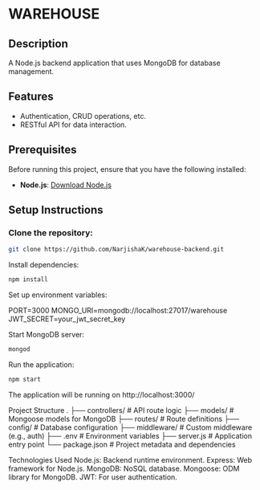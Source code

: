 # WAREHOUSE

## Description
A Node.js backend application that uses MongoDB for database management.

## Features
- Authentication, CRUD operations, etc.
- RESTful API for data interaction.

## Prerequisites
Before running this project, ensure that you have the following installed:
- **Node.js**: [Download Node.js](https://nodejs.org)

## Setup Instructions

### Clone the repository:
```bash
git clone https://github.com/NarjishaK/warehouse-backend.git
```

Install dependencies:
```bash
npm install
```

Set up environment variables:

PORT=3000
MONGO_URI=mongodb://localhost:27017/warehouse
JWT_SECRET=your_jwt_secret_key

Start MongoDB server:

```bash
mongod
```

Run the application:

```bash
npm start
```

The application will be running on http://localhost:3000/

Project Structure
.
├── controllers/   # API route logic
├── models/        # Mongoose models for MongoDB
├── routes/        # Route definitions
├── config/        # Database configuration
├── middleware/    # Custom middleware (e.g., auth)
├── .env           # Environment variables
├── server.js      # Application entry point
└── package.json   # Project metadata and dependencies



Technologies Used
Node.js: Backend runtime environment.
Express: Web framework for Node.js.
MongoDB: NoSQL database.
Mongoose: ODM library for MongoDB.
JWT: For user authentication.
